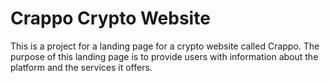 # Crappo Crypto Website

This is a project for a landing page for a crypto website called Crappo. 
The purpose of this landing page is to provide users with information about the platform and the services it offers.



